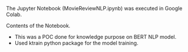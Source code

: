 The Jupyter Notebook (MovieReviewNLP.ipynb) was executed in Google Colab.

Contents of the Notebook.
- This was a POC done for knowledge purpose on BERT NLP model.
- Used ktrain python package for the model training.

